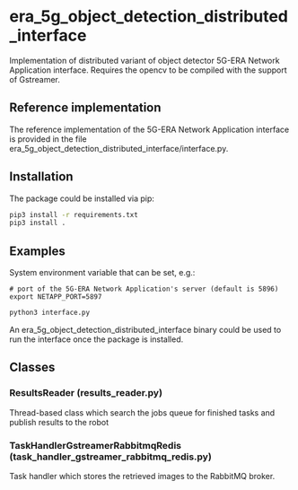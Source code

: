 # era_5g_object_detection_distributed_interface

Implementation of distributed variant of object detector 5G-ERA Network Application interface. 
Requires the opencv to be compiled with the support of Gstreamer.

## Reference implementation

The reference implementation of the 5G-ERA Network Application interface is provided in the file 
era_5g_object_detection_distributed_interface/interface.py.

## Installation

The package could be installed via pip:

```bash
pip3 install -r requirements.txt
pip3 install .
```

## Examples

System environment variable that can be set, e.g.:

```
# port of the 5G-ERA Network Application's server (default is 5896)
export NETAPP_PORT=5897
```

```bash
python3 interface.py
```

An era_5g_object_detection_distributed_interface binary could be used to run the interface 
once the package is installed. 

## Classes

### ResultsReader (results_reader.py)

Thread-based class which search the jobs queue for finished tasks and
    publish results to the robot 

### TaskHandlerGstreamerRabbitmqRedis (task_handler_gstreamer_rabbitmq_redis.py)

Task handler which stores the retrieved images to the RabbitMQ broker.
